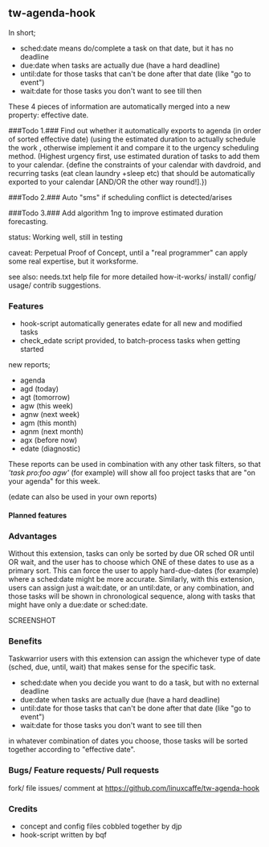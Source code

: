 ## tw-agenda-hook

In short; 
- sched:date means do/complete a task on that date, but it has no deadline
- due:date when tasks are actually due (have a hard deadline) 
- until:date for those tasks that can't be done after that date (like "go to event")
- wait:date for those tasks you don't want to see till then

These 4 pieces of information are automatically merged into a new property: effective date.

###Todo 1.###
Find out whether it automatically exports to agenda (in order of sorted effective date) (using the estimated duration to actually schedule the work , otherwise implement it and compare it to the urgency scheduling method. (Highest urgency first, use estimated duration of tasks to add them to your calendar. {define the constraints of your calendar with davdroid, and recurring tasks (eat clean laundry +sleep etc) that should be automatically exported to your calendar [AND/OR  the other way round!].})

###Todo 2.### 
Auto "sms" if scheduling conflict is detected/arises

###Todo 3.### 
Add algorithm 1ng to improve estimated duration forecasting.


status: Working well, still in testing

caveat: Perpetual Proof of Concept, until a "real programmer" can apply some real expertise, but it worksforme.

see also: needs.txt help file for more detailed how-it-works/ install/ config/ usage/ contrib suggestions.

### Features

- hook-script automatically generates edate for all new and modified tasks
- check_edate script provided, to batch-process tasks when getting started

new reports;
- agenda
- agd (today)
- agt (tomorrow)
- agw (this week)
- agnw (next week)
- agm (this month)
- agnm (next month)
- agx (before now)
- edate (diagnostic)

These reports can be used in combination with any other task filters, so that _'task pro:foo agw'_ (for example) will show all foo project tasks that are "on your agenda" for this week. 

(edate can also be used in your own reports)

#### Planned features

### Advantages

Without this extension, tasks can only be sorted by due OR sched OR until OR wait, and the user has to choose which ONE of these dates to use as a primary sort. This can force the user to apply hard-due-dates (for example) where a sched:date might be more accurate. Similarly, with this extension, users can assign just a wait:date, or an until:date, or any combination, and those tasks will be shown in chronological sequence, along with tasks that might have only a due:date or sched:date.

SCREENSHOT

### Benefits

Taskwarrior users with this extension can assign the whichever type of date (sched, due, until, wait) that makes sense for the specific task.

- sched:date when you decide you want to do a task, but with no external deadline
- due:date when tasks are actually due (have a hard deadline) 
- until:date for those tasks that can't be done after that date (like "go to event")
- wait:date for those tasks you don't want to see till then

in whatever combination of dates you choose, those tasks will be sorted together according to "effective date".

### Bugs/ Feature requests/ Pull requests

fork/ file issues/ comment at https://github.com/linuxcaffe/tw-agenda-hook

### Credits

- concept and config files cobbled together by djp
- hook-script written by bqf 
